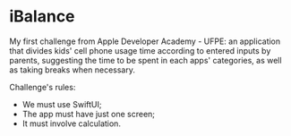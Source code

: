 # iBalance
My first challenge from Apple Developer Academy - UFPE: an application that divides kids' cell phone usage time according to entered inputs by parents, suggesting the time to be spent in each apps' categories, as well as taking breaks when necessary.

Challenge's rules:

- We must use SwiftUI;
- The app must have just one screen;
- It must involve calculation.
